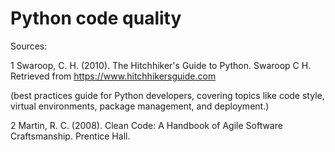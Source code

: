# Python code quality

Sources: 

1
Swaroop, C. H. (2010). The Hitchhiker's Guide to Python. Swaroop C H. Retrieved from https://www.hitchhikersguide.com

(best practices guide for Python developers, covering topics like code style, virtual environments, package management, 
and deployment.)

2
Martin, R. C. (2008). Clean Code: A Handbook of Agile Software Craftsmanship. Prentice Hall.